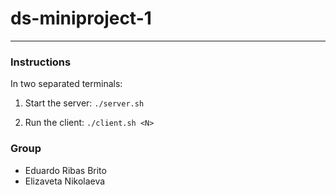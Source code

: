 # ds-miniproject-1

-------------------

### Instructions

In two separated terminals:
1. Start the server:
`./server.sh`

2. Run the client:
`./client.sh <N>`

### Group

* Eduardo Ribas Brito
* Elizaveta Nikolaeva